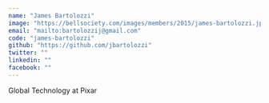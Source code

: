 ```yaml
---
name: "James Bartolozzi"
image: "https://bellsociety.com/images/members/2015/james-bartolozzi.jpg"
email: "mailto:bartolozzij@gmail.com"
code: "james-bartolozzi"
github: "https://github.com/jbartolozzi"
twitter: ""
linkedin: ""
facebook: ""
---
```

Global Technology at Pixar